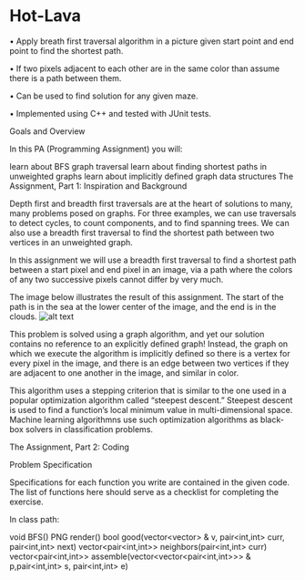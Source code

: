 # Hot-Lava

•	Apply breath first traversal algorithm in a picture given start point and end point to find the shortest path.

•	If two pixels adjacent to each other are in the same color than assume there is a path between them.

•	Can be used to find solution for any given maze. 

•	Implemented using C++ and tested with JUnit tests.	

Goals and Overview

In this PA (Programming Assignment) you will:

learn about BFS graph traversal
learn about finding shortest paths in unweighted graphs
learn about implicitly defined graph data structures
The Assignment, Part 1: Inspiration and Background

Depth first and breadth first traversals are at the heart of solutions to many, many problems posed on graphs. For three examples, we can use traversals to detect cycles, to count components, and to find spanning trees. We can also use a breadth first traversal to find the shortest path between two vertices in an unweighted graph.

In this assignment we will use a breadth first traversal to find a shortest path between a start pixel and end pixel in an image, via a path where the colors of any two successive pixels cannot differ by very much.

The image below illustrates the result of this assignment. The start of the path is in the sea at the lower center of the image, and the end is in the clouds.
![alt text](https://www.ugrad.cs.ubc.ca/~cs221/2017W2/mps/p4/given-sunshinePath.png)

This problem is solved using a graph algorithm, and yet our solution contains no reference to an explicitly defined graph! Instead, the graph on which we execute the algorithm is implicitly defined so there is a vertex for every pixel in the image, and there is an edge between two vertices if they are adjacent to one another in the image, and similar in color.

This algorithm uses a stepping criterion that is similar to the one used in a popular optimization algorithm called “steepest descent.” Steepest descent is used to find a function’s local minimum value in multi-dimensional space. Machine learning algorithmns use such optimization algorithms as black-box solvers in classification problems.

The Assignment, Part 2: Coding

Problem Specification

Specifications for each function you write are contained in the given code. The list of functions here should serve as a checklist for completing the exercise.

In class path:

void BFS()
PNG render()
bool good(vector<vector<bool>> & v, pair<int,int> curr, pair<int,int> next)
vector<pair<int,int>> neighbors(pair<int,int> curr)
vector<pair<int,int>> assemble(vector<vector<pair<int,int>>> & p,pair<int,int> s, pair<int,int> e)
